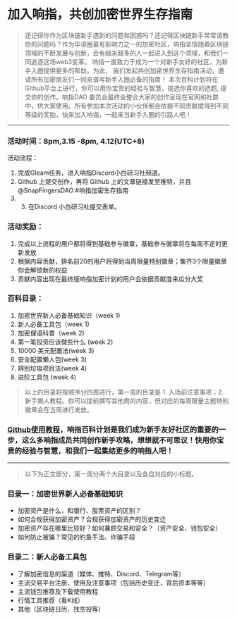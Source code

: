 # 加入响指，共创加密世界生存指南 

> 还记得你作为区块链新手遇到的问题和困惑吗？还记得区块链新手常常请教你的问题吗？作为华语圈最有影响力之一的加密社区，响指坚信随着区块链领域的不断发展与创新，会有越来越多的人一起进入到这个领域，和我们一同追逐这场web3变革。 响指一直致力于成为一个对新手友好的社区，为新手入圈提供更多的帮助，为此， 我们发起共创加密世界生存指南活动，邀请所有加密朋友们一同来谱写新手入圈必备的指南！
> 本次百科计划将在Github平台上进行，你可以用你宝贵的经验与智慧，挑选你喜欢的选题, 提交你的创作。响指DAO 委员会最终会整合大家的创作呈现在官网和社群中，供大家使用。所有参加本次活动的小伙伴都会依据不同贡献度得到不同等级的奖励，快来加入响指，一起来当新手入圈的引路人吧！ 
---

### 活动时间：8pm,3.15 -8pm, 4.12(UTC+8)

活动流程：
1. 完成Gleam任务，进入响指Discord小白研习社频道。 
2. Github 上提交创作，再将 Github 上的文章链接发至推特，并且 @SnapFingersDAO #响指加密生存指南
3. 3. 在Discord 小白研习社提交表单。 

### 活动奖励：
1. 完成以上流程的用户都将得到基础参与徽章，基础参与徽章将在每周不定时更新发放
2. 根据内容贡献，排名前20的用户将得到当周限量特别徽章；集齐3个限量徽章你会解锁新的权益
3. 贡献内容出现在最终版响指加密计划的用户会依据贡献度来瓜分大奖 

### 百科目录：
1. 加密世界新人必备基础知识（week 1)
2. 新人必备工具包（week 1)
3. 加密俚语科普（week 2)
4. 第一笔投资应该做些什么 (week 2)
5. 10000 美元配置法(week 3)
6. 安全配置懒人包(week 3)
7. 辨别垃圾项目法(week 4)
8. 进阶工具包 (week 4)

> 以上的目录将按顺序分四周进行，第一周的目录是 1. 入场前注意事项；2. 新手懒人教程。你可以提前撰写其他周的内容，但对应的每周限量主题特别徽章会在当周进行发放。

### [Github使用教程](https://docs.google.com/document/d/1K-EGy8XO1h87zk_F-XHnCFM2TwpcIRnOckT0vw2gXl0/edit#)，响指百科计划是我们成为新手友好社区的重要的一步，这么多响指成员共同创作新手攻略，想想就不可思议！快用你宝贵的经验与智慧，和我们一起集结更多的响指人吧！
---

> 以下为正文部分，第一周分两个大目录以及各自对应的小标题。

### 目录一：加密世界新人必备基础知识
- 加密资产是什么，和银行、股票资产的区别？
- 如何合规获得加密资产？合规获得加密资产的历史变迁
- 加密资产存在哪里比较好？如何兼顾交易和安全？（资产安全、钱包安全）
- 如何防止被骗？常见的钓鱼手法、诈骗手段


### 目录二：新人必备工具包
- 了解加密信息的渠道（媒体、推特、Discord、Telegram等）
- 主流交易平台注册、使用及注意事项（包括历史变迁，背后资本等等）
- 主流钱包推荐及下载使用教程
- 行情工具推荐（看K线）
- 其他（区块链日历、找空投等）



